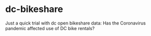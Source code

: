 # dc-bikeshare

Just a quick trial with dc open bikeshare data: Has the Coronavirus pandemic affected use of DC bike rentals?
